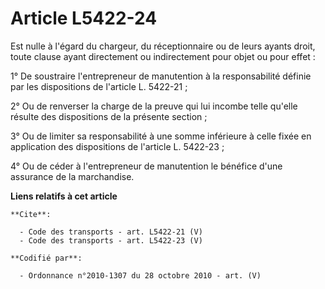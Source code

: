 # Article L5422-24

Est nulle à l'égard du chargeur, du réceptionnaire ou de leurs ayants droit, toute clause ayant directement ou indirectement
pour objet ou pour effet : 

1° De soustraire l'entrepreneur de manutention à la responsabilité définie par les dispositions de l'article L. 5422-21 ; 

2° Ou de renverser la charge de la preuve qui lui incombe telle qu'elle résulte des dispositions de la présente section ; 

3° Ou de limiter sa responsabilité à une somme inférieure à celle fixée en application des dispositions de l'article L.
5422-23 ;

4° Ou de céder à l'entrepreneur de manutention le bénéfice d'une assurance de la marchandise.

**Liens relatifs à cet article**

	**Cite**:

	  - Code des transports - art. L5422-21 (V)
	  - Code des transports - art. L5422-23 (V)

	**Codifié par**:

	  - Ordonnance n°2010-1307 du 28 octobre 2010 - art. (V)
